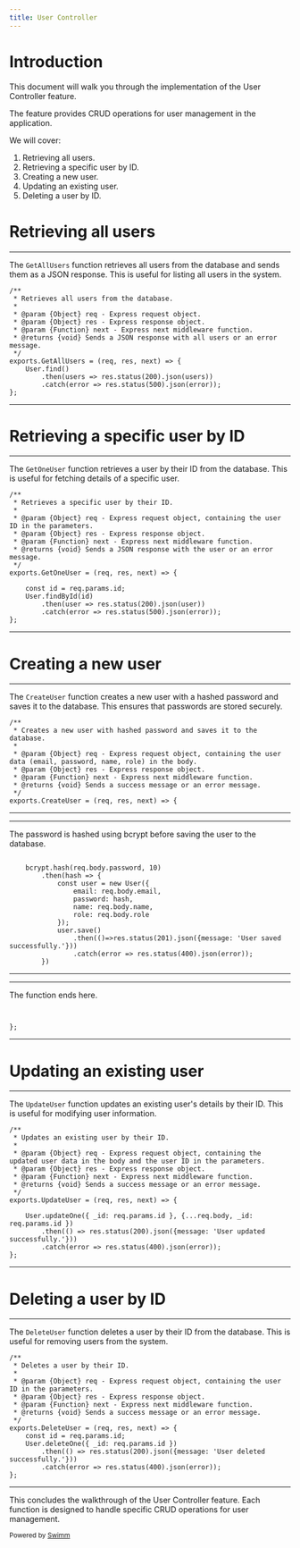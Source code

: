 ```yaml
---
title: User Controller
---
```

# Introduction

This document will walk you through the implementation of the User Controller feature.

The feature provides CRUD operations for user management in the application.

We will cover:

1. Retrieving all users.
2. Retrieving a specific user by ID.
3. Creating a new user.
4. Updating an existing user.
5. Deleting a user by ID.

# Retrieving all users

<SwmSnippet path="/controllers/User.js" line="4">

---

The `GetAllUsers` function retrieves all users from the database and sends them as a JSON response. This is useful for listing all users in the system.

```
/**
 * Retrieves all users from the database.
 *
 * @param {Object} req - Express request object.
 * @param {Object} res - Express response object.
 * @param {Function} next - Express next middleware function.
 * @returns {void} Sends a JSON response with all users or an error message.
 */
exports.GetAllUsers = (req, res, next) => {
    User.find()
        .then(users => res.status(200).json(users))
        .catch(error => res.status(500).json(error));
};
```

---

</SwmSnippet>

# Retrieving a specific user by ID

<SwmSnippet path="/controllers/User.js" line="18">

---

The `GetOneUser` function retrieves a user by their ID from the database. This is useful for fetching details of a specific user.

```
/**
 * Retrieves a specific user by their ID.
 *
 * @param {Object} req - Express request object, containing the user ID in the parameters.
 * @param {Object} res - Express response object.
 * @param {Function} next - Express next middleware function.
 * @returns {void} Sends a JSON response with the user or an error message.
 */
exports.GetOneUser = (req, res, next) => {

    const id = req.params.id;
    User.findById(id)
        .then(user => res.status(200).json(user))
        .catch(error => res.status(500).json(error));
};
```

---

</SwmSnippet>

# Creating a new user

<SwmSnippet path="/controllers/User.js" line="34">

---

The `CreateUser` function creates a new user with a hashed password and saves it to the database. This ensures that passwords are stored securely.

```
/**
 * Creates a new user with hashed password and saves it to the database.
 *
 * @param {Object} req - Express request object, containing the user data (email, password, name, role) in the body.
 * @param {Object} res - Express response object.
 * @param {Function} next - Express next middleware function.
 * @returns {void} Sends a success message or an error message.
 */
exports.CreateUser = (req, res, next) => {
```

---

</SwmSnippet>

<SwmSnippet path="/controllers/User.js" line="43">

---

The password is hashed using bcrypt before saving the user to the database.

```

    bcrypt.hash(req.body.password, 10)
        .then(hash => {
            const user = new User({
                email: req.body.email,
                password: hash,
                name: req.body.name,
                role: req.body.role
            });
            user.save()
                .then(()=>res.status(201).json({message: 'User saved successfully.'}))
                .catch(error => res.status(400).json(error));
        })
```

---

</SwmSnippet>

<SwmSnippet path="/controllers/User.js" line="56">

---

The function ends here.

```


};
```

---

</SwmSnippet>

# Updating an existing user

<SwmSnippet path="/controllers/User.js" line="60">

---

The `UpdateUser` function updates an existing user's details by their ID. This is useful for modifying user information.

```
/**
 * Updates an existing user by their ID.
 *
 * @param {Object} req - Express request object, containing the updated user data in the body and the user ID in the parameters.
 * @param {Object} res - Express response object.
 * @param {Function} next - Express next middleware function.
 * @returns {void} Sends a success message or an error message.
 */
exports.UpdateUser = (req, res, next) => {

    User.updateOne({ _id: req.params.id }, {...req.body, _id: req.params.id })
        .then(() => res.status(200).json({message: 'User updated successfully.'}))
        .catch(error => res.status(400).json(error));
};
```

---

</SwmSnippet>

# Deleting a user by ID

<SwmSnippet path="/controllers/User.js" line="76">

---

The `DeleteUser` function deletes a user by their ID from the database. This is useful for removing users from the system.

```
/**
 * Deletes a user by their ID.
 *
 * @param {Object} req - Express request object, containing the user ID in the parameters.
 * @param {Object} res - Express response object.
 * @param {Function} next - Express next middleware function.
 * @returns {void} Sends a success message or an error message.
 */
exports.DeleteUser = (req, res, next) => {
    const id = req.params.id;
    User.deleteOne({ _id: req.params.id })
        .then(() => res.status(200).json({message: 'User deleted successfully.'}))
        .catch(error => res.status(400).json(error));
};
```

---

</SwmSnippet>

This concludes the walkthrough of the User Controller feature. Each function is designed to handle specific CRUD operations for user management.

<SwmMeta version="3.0.0" repo-id="Z2l0aHViJTNBJTNBUmV0YWlsSHViJTNBJTNBTWFlbC1DYXM=" repo-name="RetailHub"><sup>Powered by [Swimm](https://app.swimm.io/)</sup></SwmMeta>
